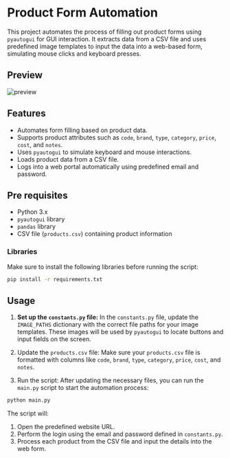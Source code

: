 # Product Form Automation

This project automates the process of filling out product forms using `pyautogui` for GUI interaction. It extracts data from a CSV file and uses predefined image templates to input the data into a web-based form, simulating mouse clicks and keyboard presses.
## Preview

![preview](preview.gif)
## Features

- Automates form filling based on product data.
- Supports product attributes such as `code`, `brand`, `type`, `category`, `price`, `cost`, and `notes`.
- Uses `pyautogui` to simulate keyboard and mouse interactions.
- Loads product data from a CSV file.
- Logs into a web portal automatically using predefined email and password.

## Pre requisites

- Python 3.x
- `pyautogui` library
- `pandas` library
- CSV file (`products.csv`) containing product information

### Libraries

Make sure to install the following libraries before running the script:

```bash
pip install -r requirements.txt
```

## Usage

   1.  **Set up the ```constants.py``` file:**
    In the ``constants.py`` file, update the ``IMAGE_PATHS`` dictionary with the correct file paths for your image templates. These images will be used by ``pyautogui`` to locate buttons and input fields on the screen.

  2.  Update the ``products.csv`` file:
    Make sure your ``products.csv`` file is formatted with columns like ``code``, ``brand``, ``type``, ``category``, ``price``, ``cost``, and ``notes``.

  3.   Run the script:
    After updating the necessary files, you can run the ``main.py`` script to start the automation process:

```bash
python main.py
```

The script will:

  1.  Open the predefined website URL.
  2.  Perform the login using the email and password defined in ``constants.py``.
  3.  Process each product from the CSV file and input the details into the web form.

